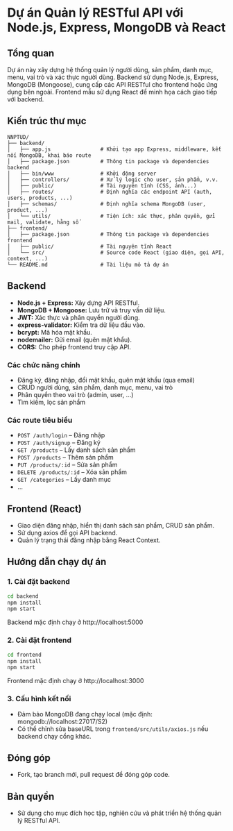 # Dự án Quản lý RESTful API với Node.js, Express, MongoDB và React

## Tổng quan

Dự án này xây dựng hệ thống quản lý người dùng, sản phẩm, danh mục, menu, vai trò và xác thực người dùng. Backend sử dụng Node.js, Express, MongoDB (Mongoose), cung cấp các API RESTful cho frontend hoặc ứng dụng bên ngoài. Frontend mẫu sử dụng React để minh họa cách giao tiếp với backend.

## Kiến trúc thư mục

```
NNPTUD/
├── backend/
│   ├── app.js                # Khởi tạo app Express, middleware, kết nối MongoDB, khai báo route
│   ├── package.json          # Thông tin package và dependencies backend
│   ├── bin/www               # Khởi động server
│   ├── controllers/          # Xử lý logic cho user, sản phẩm, v.v.
│   ├── public/               # Tài nguyên tĩnh (CSS, ảnh...)
│   ├── routes/               # Định nghĩa các endpoint API (auth, users, products, ...)
│   ├── schemas/              # Định nghĩa schema MongoDB (user, product, ...)
│   └── utils/                # Tiện ích: xác thực, phân quyền, gửi mail, validate, hằng số
├── frontend/
│   ├── package.json          # Thông tin package và dependencies frontend
│   ├── public/               # Tài nguyên tĩnh React
│   └── src/                  # Source code React (giao diện, gọi API, context, ...)
└── README.md                 # Tài liệu mô tả dự án
```

## Backend
- **Node.js + Express:** Xây dựng API RESTful.
- **MongoDB + Mongoose:** Lưu trữ và truy vấn dữ liệu.
- **JWT:** Xác thực và phân quyền người dùng.
- **express-validator:** Kiểm tra dữ liệu đầu vào.
- **bcrypt:** Mã hóa mật khẩu.
- **nodemailer:** Gửi email (quên mật khẩu).
- **CORS:** Cho phép frontend truy cập API.

### Các chức năng chính
- Đăng ký, đăng nhập, đổi mật khẩu, quên mật khẩu (qua email)
- CRUD người dùng, sản phẩm, danh mục, menu, vai trò
- Phân quyền theo vai trò (admin, user, ...)
- Tìm kiếm, lọc sản phẩm

### Các route tiêu biểu
- `POST /auth/login` – Đăng nhập
- `POST /auth/signup` – Đăng ký
- `GET /products` – Lấy danh sách sản phẩm
- `POST /products` – Thêm sản phẩm
- `PUT /products/:id` – Sửa sản phẩm
- `DELETE /products/:id` – Xóa sản phẩm
- `GET /categories` – Lấy danh mục
- ...

## Frontend (React)
- Giao diện đăng nhập, hiển thị danh sách sản phẩm, CRUD sản phẩm.
- Sử dụng axios để gọi API backend.
- Quản lý trạng thái đăng nhập bằng React Context.

## Hướng dẫn chạy dự án

### 1. Cài đặt backend
```bash
cd backend
npm install
npm start
```
Backend mặc định chạy ở http://localhost:5000

### 2. Cài đặt frontend
```bash
cd frontend
npm install
npm start
```
Frontend mặc định chạy ở http://localhost:3000

### 3. Cấu hình kết nối
- Đảm bảo MongoDB đang chạy local (mặc định: mongodb://localhost:27017/S2)
- Có thể chỉnh sửa baseURL trong `frontend/src/utils/axios.js` nếu backend chạy cổng khác.

## Đóng góp
- Fork, tạo branch mới, pull request để đóng góp code.

## Bản quyền
- Sử dụng cho mục đích học tập, nghiên cứu và phát triển hệ thống quản lý RESTful API.